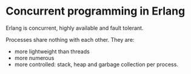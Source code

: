 # Concurrent programming in Erlang

Erlang is concurrent, highly available and fault tolerant.

Processes share nothing with each other.
They are:
+ more lightweight than threads
+ more numerous
+ more controlled: stack, heap and garbage collection per process.



